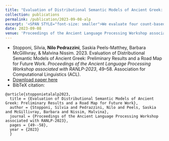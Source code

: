```yaml
---
title: "Evaluation of Distributional Semantic Models of Ancient Greek: Preliminary Results and a Road Map for Future Work"
collection: publications
permalink: /publication/2023-09-08-alp
excerpt: '<SPAN STYLE="font-size: smaller">We evaluate four count-based and predict-ive distributional semantic models of Ancient Greek against AGREE, a composite benchmark of human judgements, to assess their ability to retrieve semantic relatedness. On the basis of the observations deriving from the analysis of the results, we design a procedure for a larger-scale intrinsic evaluation of count-based and predictive language models, including syntactic embeddings. We also propose possible ways of exploiting the different layers of the whole AGREE benchmark (including both human-and machine-generated data) and different evaluation metrics.</SPAN>'
date: 2023-09-08
venue: 'Proceedings of the Ancient Language Processing Workshop associated with RANLP-2023'
---
```

<ul class="fa-ul">
 <li><i class="fa-li fa fa-quote-left"></i> Stopponi, Silvia, <b>Nilo Pedrazzini</b>, Saskia Peels-Matthey, Barbara McGillivray, & Malvina Nissim. 2023. Evaluation of Distributional Semantic Models of Ancient Greek: Preliminary Results and a Road Map for Future Work. <i>Proceedings of the Ancient Language Processing Workshop associated with RANLP-2023</i>, 49–58.  Association for Computational Linguistics (ACL).</li>
 <li><i class="fa-li fa fa-download"></i><a href="https://aclanthology.org/2023.alp-1.6">Download paper here</a></li>
 <li><i class="fa-li fa fa-quote-right"></i>BibTeX citation:</li>
</ul>


```
@article{stopponietalalp2023,
  title = {Evaluation of Distributional Semantic Models of Ancient Greek: Preliminary Results and a Road Map for Future Work},
  author = {Stopponi, Silvia and Pedrazzini, Nilo and Peels, Saskia and McGillivray, Barbara and Nissim, Malvina},
  journal = {Proceedings of the Ancient Language Processing Workshop associated with RANLP-2023},
  pages = {49--58},
  year = {2023}
  }
```